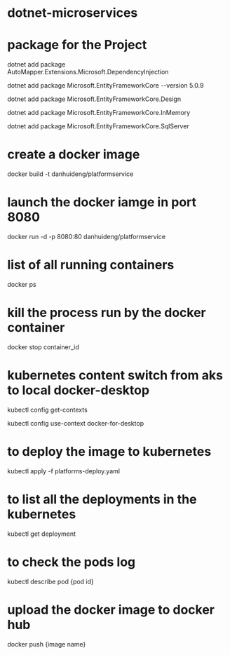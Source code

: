 # dotnet-microservices

# package for the Project
 dotnet add package AutoMapper.Extensions.Microsoft.DependencyInjection

 dotnet add package Microsoft.EntityFrameworkCore --version 5.0.9

 dotnet add package Microsoft.EntityFrameworkCore.Design

 dotnet add package Microsoft.EntityFrameworkCore.InMemory

 dotnet add package Microsoft.EntityFrameworkCore.SqlServer

  # create a docker image 
 docker build -t danhuideng/platformservice

 # launch the docker iamge in port 8080
 docker run -d -p 8080:80 danhuideng/platformservice

# list of all running containers
docker ps
 # kill the process run by the docker container

docker stop container_id

 # kubernetes content switch from aks to local docker-desktop

kubectl config get-contexts

kubectl config use-context docker-for-desktop

# to deploy the image to kubernetes

kubectl apply -f platforms-deploy.yaml

# to list all the deployments in the kubernetes

kubectl get deployment

# to check the pods log

kubectl describe pod {pod id}

# upload the docker image to docker hub

docker push {image name}